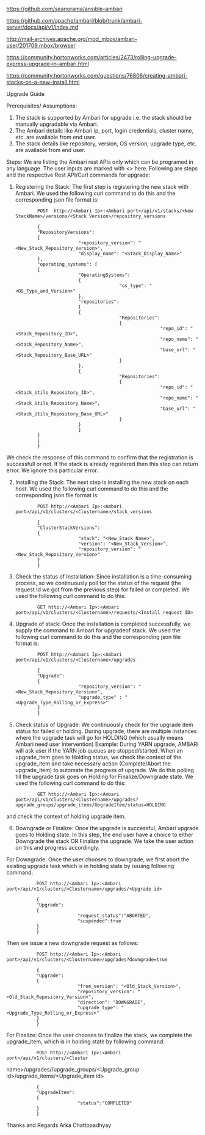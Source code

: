
https://github.com/seanorama/ansible-ambari

https://github.com/apache/ambari/blob/trunk/ambari-server/docs/api/v1/index.md

http://mail-archives.apache.org/mod_mbox/ambari-user/201709.mbox/browser

https://community.hortonworks.com/articles/2473/rolling-upgrade-express-upgrade-in-ambari.html

https://community.hortonworks.com/questions/76806/creating-ambari-stacks-on-a-new-install.html

Upgrade Guide

Prerequisites/ Assumptions:
1. The stack is supported by Ambari for upgrade i.e. the stack should be manually upgradable via Ambari.
2. The Ambari details like Ambari ip, port, login credentials, cluster name, etc. are available from end user.
3. The stack details like repository, version, OS version, upgrade type, etc. are available from end user.


Steps:
We are listing the Ambari rest APIs only which can be programed in any language. The user
inputs are marked with <> here. Following are steps and the respective Rest API/Curl
commands for upgrade:

1) Registering the Stack:
The first step is registering the new stack with Ambari. We used the following curl command
to do this and the corresponding json file format is:

               POST  http://<Ambari Ip>:<Ambari port>/api/v1/stacks/<New StackName>/versions/<Stack Version>/repository_versions

               {
               "RepositoryVersions":
               {
                              "repository_version": "<New_Stack_Repository_Version>",
                              "display_name": "<Stack_Display_Name>"
               },
               "operating_systems": [
               {
                              "OperatingSystems":
                              {
                                             "os_type": "<OS_Type_and_Version>"
                              },
                              "repositories":
                              [
                              {
                                             "Repositories":
                                             {
                                                            "repo_id": "<Stack_Repository_ID>",
                                                            "repo_name": "<Stack_Repository_Name>",
                                                            "base_url": "<Stack_Repository_Base_URL>"
                                             }
                              },
                              {
                                             "Repositories":
                                             {
                                                            "repo_id": "<Stack_Utils_Repository_ID>",
                                                            "repo_name": "<Stack_Utils_Repository_Name>",
                                                            "base_url": "<Stack_Utils_Repository_Base_URL>"
                                             }
                              }
                              ]
               }
               ]
               }

We check the response of this command to confirm that the registration is successfull or not.
If the stack is already registered then this step can return error. We ignore this particular
error.

2) Installing the Stack:
The next step is installing the new stack on each host. We used the following curl command
to do this and the corresponding json file format is:

               POST http://<Ambari Ip>:<Ambari port>/api/v1/clusters/<Clustername>/stack_versions

               {
               "ClusterStackVersions":
               {
                              "stack": "<New_Stack_Name>",
                              "version": "<New_Stack_Version>",
                              "repository_version": "<New_Stack_Repository_Version>"
               }
               }

3) Check the status of Installation:
Since installation is a time-consuming process, so we continuously poll for the status of
the request (the request Id we got from the previous step) for failed or completed.
We used the following curl command to do this:

               GET http://<Ambari Ip>:<Ambari port>/api/v1/clusters/<Clustername>/requests/<Install request ID>

4) Upgrade of stack:
Once the installation is completed successfully, we supply the command to Ambari for upgradeof stack.
We used the following curl command to do this and the corresponding json file format is:

               POST http://<Ambari Ip>:<Ambari port>/api/v1/clusters/<Clustername>/upgrades

               {
               "Upgrade":
               {
                              "repository_version": "<New_Stack_Repository_Version>",
                              "upgrade_type" : "<Upgrade_Type_Rolling_or_Express>"
               }
               }

5) Check status of Upgrade:
We continuously check for the upgrade item status for failed or holding.
During upgrade, there are multiple instances where the upgrade task will go for HOLDING (which
usually means Ambari need user intervention)
Example: During YARN upgrade, AMBARI will ask user if the YARN job queues are stopped/started.
When an upgrade_item goes to Holding status, we check the context of the upgrade_item and
take necessary action (Complete/Abort the upgrade_item) to automate the progress of upgrade.
We do this polling till the upgrade task goes on Holding for Finalize/Downgrade state. We
used the following curl command to do this:

               GET http://<Ambari Ip>:<Ambari port>/api/v1/clusters/<Clustername>/upgrades?upgrade_groups/upgrade_items/UpgradeItem/status=HOLDING

and check the context of holding upgrade item.

6) Downgrade or Finalize:
Once the upgrade is successful, Ambari upgrade goes to Holding state. In this step, the end
user have a choice to either Downgrade the stack OR Finalize the upgrade.
We take the user action on this and progress accordingly.

For Downgrade:
Once the user chooses to downgrade, we first abort the existing upgrade task which is in holding
state by issuing following command:

               POST http://<Ambari Ip>:<Ambari port>/api/v1/clusters/<Clustername>/upgrades/<Upgrade id>

               {
               "Upgrade":
               {
                              "request_status":"ABORTED",
                              "suspended":true
               }
               }

Then we issue a new downgrade request as follows:

               POST http://<Ambari Ip>:<Ambari port>/api/v1/clusters/<Clustername>/upgrades?downgrade=true

               {
               "Upgrade":
               {
                              "from_version": "<Old_Stack_Version>",
                              "repository_version": "<Old_Stack_Repository_Version>",
                              "direction": "DOWNGRADE",
                              "upgrade_type": "<Upgrade_Type_Rolling_or_Express>"
               }
               }

For Finalize:
Once the user chooses to finalize the stack, we complete the upgrade_item, which is in holding
state by following command:

               POST http://<Ambari Ip>:<Ambari port>/api/v1/clusters/<Cluster
name>/upgrades/<Upgrade id>/upgrade_groups/<Upgrade_group id>/upgrade_items/<Upgrade_item
id>

               {
               "UpgradeItem":
               {
                              "status":"COMPLETED"
               }
               }



Thanks and Regards
Arka Chattopadhyay

